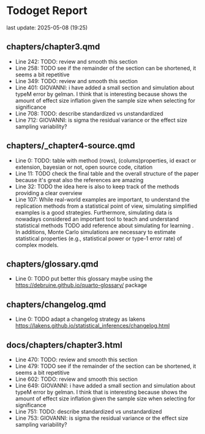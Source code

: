 # Todoget Report
last update: 2025-05-08 (19:25)

## chapters/chapter3.qmd

- Line 242: TODO: review and smooth this section 
- Line 258: TODO see if the remainder of the section can be shortened, it seems a bit repetitive 
- Line 349: TODO: review and smooth this section 
- Line 401: GIOVANNI: i have added a small section and simulation about typeM error by gelman. I think that is interesting because shows the amount of effect size inflation given the sample size when selecting for significance 
- Line 708: TODO: describe standardized vs unstandardized 
- Line 712: GIOVANNI: is sigma the residual variance or the effect size sampling variability? 

## chapters/_chapter4-source.qmd

- Line 0: TODO:  table with method (rows), (colums)properties, id exact or extension, bayesian or not, open source code, citation 
- Line 11: TODO check the final table and the overall structure of the paper because it's great also the references are amazing 
- Line 32: TODO the idea here is also to keep track of the methods providing a clear overview 
- Line 107: While real-world examples are important, to understand the replication methods from a statistical point of view, simulating simplified examples is a good strategies. Furthermore, simulating data is nowadays considered an important tool to teach and understand statistical methods  TODO add reference about simulating for learning . In additions, Monte Carlo simulations are necessary to estimate statistical properties (e.g., statistical power or type-1 error rate) of complex models. 

## chapters/glossary.qmd

- Line 0: TODO put better this glossary maybe using the https://debruine.github.io/quarto-glossary/ package 

## chapters/changelog.qmd

- Line 0: TODO adapt a changelog strategy as lakens https://lakens.github.io/statistical_inferences/changelog.html 

## docs/chapters/chapter3.html

- Line 470: TODO: review and smooth this section 
- Line 479: TODO see if the remainder of the section can be shortened, it seems a bit repetitive 
- Line 602: TODO: review and smooth this section 
- Line 649: GIOVANNI: i have added a small section and simulation about typeM error by gelman. I think that is interesting because shows the amount of effect size inflation given the sample size when selecting for significance 
- Line 751: TODO: describe standardized vs unstandardized 
- Line 753: GIOVANNI: is sigma the residual variance or the effect size sampling variability? 
